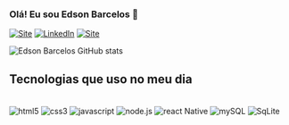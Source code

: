 ### Olá! Eu sou Edson Barcelos 👋

[![Site](https://img.shields.io/website?label=edsondev.com.br&style=for-the-badge&url=https://edsondev.vercel.app/)](https://edsondev.vercel.app/)
[![LinkedIn](https://img.shields.io/badge/LinkedIn-0077B5?style=for-the-badge&logo=linkedin&logoColor=white)](https://www.linkedin.com/in/edson-c%C3%A1ssio-barcelos-dos-santos-ferreira-974b76167)
[![Site](https://img.shields.io/badge/Instagram-E4405F?style=for-the-badge&logo=instagram&logoColor=white)](https://www.instagram.com/edson_barcellos/)


![Edson Barcelos GitHub stats](https://github-readme-stats.vercel.app/api?username=edsonbarcellos02&show_icons=true&theme=tokyonight)

## Tecnologias que uso no meu dia

<div style="display: inline-block"><br/>
    <img style="margin-bottom" align="center" alt="html5" src="https://img.shields.io/badge/HTML5-E34F26?style=for-the-badge&logo=html5&logoColor=white" />
    <img align="center" alt="css3" src="https://img.shields.io/badge/CSS3-1572B6?style=for-the-badge&logo=css3&logoColor=white" />
    <img align="center" alt="javascript" src="https://img.shields.io/badge/JavaScript-F7DF1E?style=for-the-badge&logo=javascript&logoColor=black" />
    <img align="center" alt="node.js" src="https://img.shields.io/badge/Node.js-43853D?style=for-the-badge&logo=node.js&logoColor=white" />
    <img align="center" alt="react Native" src="https://img.shields.io/badge/React_Native-20232A?style=for-the-badge&logo=react&logoColor=61DAFB" />
    <img align="center" alt="mySQL" src="https://img.shields.io/badge/MySQL-00000F?style=for-the-badge&logo=mysql&logoColor=white" />
    <img align="center" alt="SqLite" src="https://img.shields.io/badge/SQLite-07405E?style=for-the-badge&logo=sqlite&logoColor=white" />
</div>
